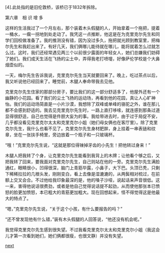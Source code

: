 
[4].此处指的是旧伦敦桥，该桥已于1832年拆除。

第六章　相 识 增 多

这样的生活我过了一个月左右，那个装着木头假腿的人，开始拿着一个拖把，提着一桶水，一瘸一拐地到处走动了。我凭这一点推断，他这是在为克里克尔先生和同学们回校做准备了。我的推测没有错，因为没过多久，拖把就光顾到教室里，把梅尔先生和我赶出来了。有好几天，我们俩哪儿能待就在哪儿，能将就着怎么过就怎么过。这时，我们还经常遇见两三个以前很少露面的年轻女人，她们总嫌我们妨碍了她们。我们成天生活在飞扬的尘土中，弄得我老打喷嚏，好像萨伦学校是个大鼻烟壶似的。

一天，梅尔先生告诉我说，克里克尔先生当天就要回来了。晚上，吃过茶点以后，我又听说他已经回来了。睡觉前，木腿人奉命带我去见他。

克里克尔先生住家的那部分房子，要比我们的这一部分舒适多了，他屋外还有一个幽静的小花园。看了我们的尘土飞扬的运动场，再看到他的花园，真让人心旷神怡。我们的运动场简直是一小片沙漠，我想除了双峰或单峰的骆驼之外，谁在那儿都不会感到舒适的。我去见克里克尔先生时，一路上直打哆嗦，就连感到那条过道显得很舒适，自己也觉得是件胆大妄为的事。我给带进去时，由于过于局促不安，几乎都没看见克里克尔太太和克里克尔小姐（她们母女俩也在客厅里）。除了克里克尔先生，我什么也看不见了。克里克尔先生身材肥胖，身上挂着一串表链和纹章，坐在一张扶手椅里，旁边放着一个瓶子和一只玻璃杯。

“哦！”克里克尔先生说，“这就是那位得锉掉牙齿的小先生！把他转过身来！”

木腿人把我转了个身，让克里克尔先生能看到我背上的木牌；让他看个够之后，又把我转了回来，要我面对克里克尔先生，自己则站在他的一旁。克里克尔先生满脸通红，眼睛很小，凹得很深，脑门上青筋毕露，小鼻子，大下巴。头顶已秃，只剩下稀稀拉拉的几根头发，刚刚变白，看上去像是湿漉漉的，从两鬓相对梳过，在前额上交叉会合。不过他给我印象最深的是，他的嗓子沙哑，说起话来声音很低。这一来，害得他说话很费劲，或者是他自己觉得说话提不起劲，从而使他那张本已愤怒的脸更加愤怒，本已粗大的青筋更加粗大。现在回想起来，怪不得觉得这是他最大的特点了。

“嗯，”克里克尔先生说，“关于这个小孩，有什么要报告的吗？”

“还不曾发现他有什么错，”装有木头假腿的人回答说，“他还没有机会呢。”

我觉得克里克尔先生感到很失望。不过我看克里克尔太太和克里克尔小姐（我这会儿才第一次看到她们，她们俩都很瘦，也很文静）并没有失望。

[next](page85.md)